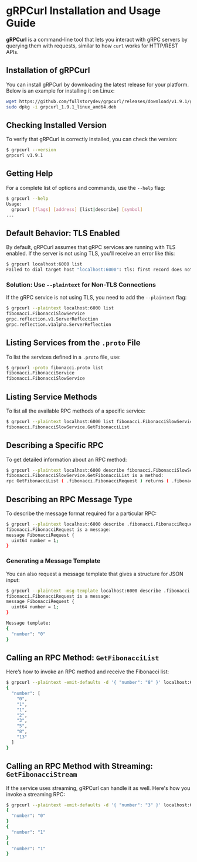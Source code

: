 
# gRPCurl Installation and Usage Guide

**gRPCurl** is a command-line tool that lets you interact with gRPC servers by querying them with requests, similar to how `curl` works for HTTP/REST APIs.

## Installation of gRPCurl

You can install gRPCurl by downloading the latest release for your platform. Below is an example for installing it on Linux:

```bash
wget https://github.com/fullstorydev/grpcurl/releases/download/v1.9.1/grpcurl_1.9.1_linux_amd64.deb
sudo dpkg -i grpcurl_1.9.1_linux_amd64.deb
```

## Checking Installed Version

To verify that gRPCurl is correctly installed, you can check the version:

```bash
$ grpcurl --version
grpcurl v1.9.1
```

## Getting Help

For a complete list of options and commands, use the `--help` flag:

```bash
$ grpcurl --help
Usage:
  grpcurl [flags] [address] [list|describe] [symbol]
...
```

## Default Behavior: TLS Enabled

By default, gRPCurl assumes that gRPC services are running with TLS enabled. If the server is not using TLS, you'll receive an error like this:

```bash
$ grpcurl localhost:6000 list
Failed to dial target host "localhost:6000": tls: first record does not look like a TLS handshake
```

### Solution: Use `--plaintext` for Non-TLS Connections

If the gRPC service is not using TLS, you need to add the `--plaintext` flag:

```bash
$ grpcurl --plaintext localhost:6000 list
fibonacci.FibonacciSlowService
grpc.reflection.v1.ServerReflection
grpc.reflection.v1alpha.ServerReflection
```

## Listing Services from the `.proto` File

To list the services defined in a `.proto` file, use:

```bash
$ grpcurl -proto fibonacci.proto list
fibonacci.FibonacciService
fibonacci.FibonacciSlowService
```

## Listing Service Methods

To list all the available RPC methods of a specific service:

```bash
$ grpcurl --plaintext localhost:6000 list fibonacci.FibonacciSlowService
fibonacci.FibonacciSlowService.GetFibonacciList
```

## Describing a Specific RPC

To get detailed information about an RPC method:

```bash
$ grpcurl --plaintext localhost:6000 describe fibonacci.FibonacciSlowService.GetFibonacciList
fibonacci.FibonacciSlowService.GetFibonacciList is a method:
rpc GetFibonacciList ( .fibonacci.FibonacciRequest ) returns ( .fibonacci.FibonacciListResponse );
```

## Describing an RPC Message Type

To describe the message format required for a particular RPC:

```bash
$ grpcurl --plaintext localhost:6000 describe .fibonacci.FibonacciRequest
fibonacci.FibonacciRequest is a message:
message FibonacciRequest {
  uint64 number = 1;
}
```

### Generating a Message Template

You can also request a message template that gives a structure for JSON input:

```bash
$ grpcurl --plaintext -msg-template localhost:6000 describe .fibonacci.FibonacciRequest
fibonacci.FibonacciRequest is a message:
message FibonacciRequest {
  uint64 number = 1;
}

Message template:
{
  "number": "0"
}
```

## Calling an RPC Method: `GetFibonacciList`

Here’s how to invoke an RPC method and receive the Fibonacci list:

```bash
$ grpcurl --plaintext -emit-defaults -d '{ "number": "8" }' localhost:6000 fibonacci.FibonacciSlowService/GetFibonacciList
{
  "number": [
    "0",
    "1",
    "1",
    "2",
    "3",
    "5",
    "8",
    "13"
  ]
}
```

## Calling an RPC Method with Streaming: `GetFibonacciStream`

If the service uses streaming, gRPCurl can handle it as well. Here's how you invoke a streaming RPC:

```bash
$ grpcurl --plaintext -emit-defaults -d '{ "number": "3" }' localhost:6000 fibonacci.FibonacciService/GetFibonacciStream
{
  "number": "0"
}
{
  "number": "1"
}
{
  "number": "1"
}
```
